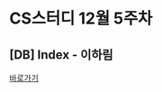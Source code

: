 # CS스터디 12월 5주차

## [DB] Index - 이하림

[바로가기](https://onyx-piano-a4a.notion.site/c1ae1275cbb24287bb380159705f4736)
